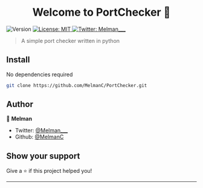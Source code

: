 <h1 align="center">Welcome to PortChecker 👋</h1>
<p>
  <img alt="Version" src="https://img.shields.io/badge/version-1.O-blue.svg?cacheSeconds=2592000" />
  <a href="#" target="_blank">
    <img alt="License: MIT" src="https://img.shields.io/badge/License-MIT-yellow.svg" />
  </a>
  <a href="https://twitter.com/Melman\_\_\_" target="_blank">
    <img alt="Twitter: Melman___" src="https://img.shields.io/twitter/follow/Melman\_\_\_.svg?style=social" />
  </a>
</p>

> A simple port checker written in python

## Install
No dependencies required

```sh
git clone https://github.com/MelmanC/PortChecker.git
```

## Author

👤 **Melman**

* Twitter: [@Melman___](https://twitter.com/Melman___)
* Github: [@MelmanC](https://github.com/MelmanC)

## Show your support

Give a ⭐️ if this project helped you!

***
